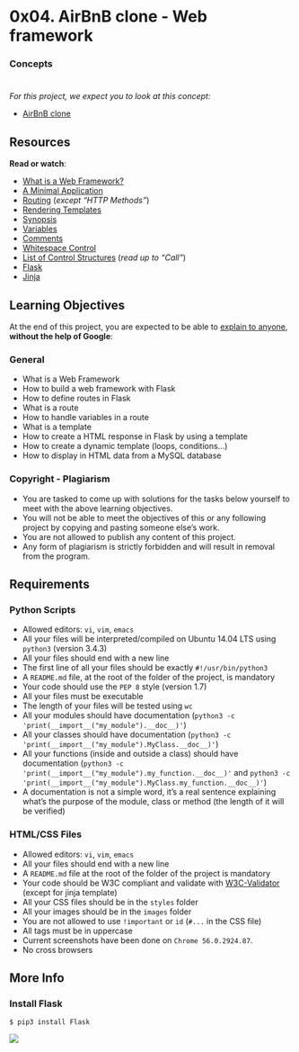 # 0x04. AirBnB clone - Web framework
### Concepts
#
_For this project, we expect you to look at this concept:_

*   [AirBnB clone](/concepts/74)

Resources
---------

**Read or watch**:

*   [What is a Web Framework?](/rltoken/64SQpOGx46Ljp0zFJchESg "What is a Web Framework?")
*   [A Minimal Application](/rltoken/LM0zyaIOfusNXz12bZXKVQ "A Minimal Application")
*   [Routing](/rltoken/PBYpb5Giu7U5uOb-A9PMxw "Routing") (_except “HTTP Methods”_)
*   [Rendering Templates](/rltoken/g-W9H6gxHkNqaTw6giSG8Q "Rendering Templates")
*   [Synopsis](/rltoken/5Y_A7XB9Qo1JeZgiSUq0yQ "Synopsis")
*   [Variables](/rltoken/ITzobwYP1Lc4KqEUUcYCGw "Variables")
*   [Comments](/rltoken/ykUFuQSE9KD1M7WGY-4v4w "Comments")
*   [Whitespace Control](/rltoken/NMLZom50ZVOxQlgYW3rnuQ "Whitespace Control")
*   [List of Control Structures](/rltoken/5AGhzIt0zSpPJh9SFysdMQ "List of Control Structures") (_read up to “Call”_)
*   [Flask](/rltoken/VJs151_hsE9g7Cw-Pz5bVg "Flask")
*   [Jinja](/rltoken/2y_hunzGCCvSot06EW67UQ "Jinja")

Learning Objectives
-------------------

At the end of this project, you are expected to be able to [explain to anyone](/rltoken/fja4_zmJuVaRtHFviyVv9Q "explain to anyone"), **without the help of Google**:

### General

*   What is a Web Framework
*   How to build a web framework with Flask
*   How to define routes in Flask
*   What is a route
*   How to handle variables in a route
*   What is a template
*   How to create a HTML response in Flask by using a template
*   How to create a dynamic template (loops, conditions…)
*   How to display in HTML data from a MySQL database

### Copyright - Plagiarism

*   You are tasked to come up with solutions for the tasks below yourself to meet with the above learning objectives.
*   You will not be able to meet the objectives of this or any following project by copying and pasting someone else’s work.
*   You are not allowed to publish any content of this project.
*   Any form of plagiarism is strictly forbidden and will result in removal from the program.

Requirements
------------

### Python Scripts

*   Allowed editors: `vi`, `vim`, `emacs`
*   All your files will be interpreted/compiled on Ubuntu 14.04 LTS using `python3` (version 3.4.3)
*   All your files should end with a new line
*   The first line of all your files should be exactly `#!/usr/bin/python3`
*   A `README.md` file, at the root of the folder of the project, is mandatory
*   Your code should use the `PEP 8` style (version 1.7)
*   All your files must be executable
*   The length of your files will be tested using `wc`
*   All your modules should have documentation (`python3 -c 'print(__import__("my_module").__doc__)'`)
*   All your classes should have documentation (`python3 -c 'print(__import__("my_module").MyClass.__doc__)'`)
*   All your functions (inside and outside a class) should have documentation (`python3 -c 'print(__import__("my_module").my_function.__doc__)'` and `python3 -c 'print(__import__("my_module").MyClass.my_function.__doc__)'`)
*   A documentation is not a simple word, it’s a real sentence explaining what’s the purpose of the module, class or method (the length of it will be verified)

### HTML/CSS Files

*   Allowed editors: `vi`, `vim`, `emacs`
*   All your files should end with a new line
*   A `README.md` file at the root of the folder of the project is mandatory
*   Your code should be W3C compliant and validate with [W3C-Validator](/rltoken/hsGaWK6aDNB7ax-gkZHfpw "W3C-Validator") (except for jinja template)
*   All your CSS files should be in the `styles` folder
*   All your images should be in the `images` folder
*   You are not allowed to use `!important` or `id` (`#...` in the CSS file)
*   All tags must be in uppercase
*   Current screenshots have been done on `Chrome 56.0.2924.87`.
*   No cross browsers

More Info
---------

### Install Flask

    $ pip3 install Flask
    

![](https://s3.amazonaws.com/intranet-projects-files/concepts/74/hbnb_step3.png)
